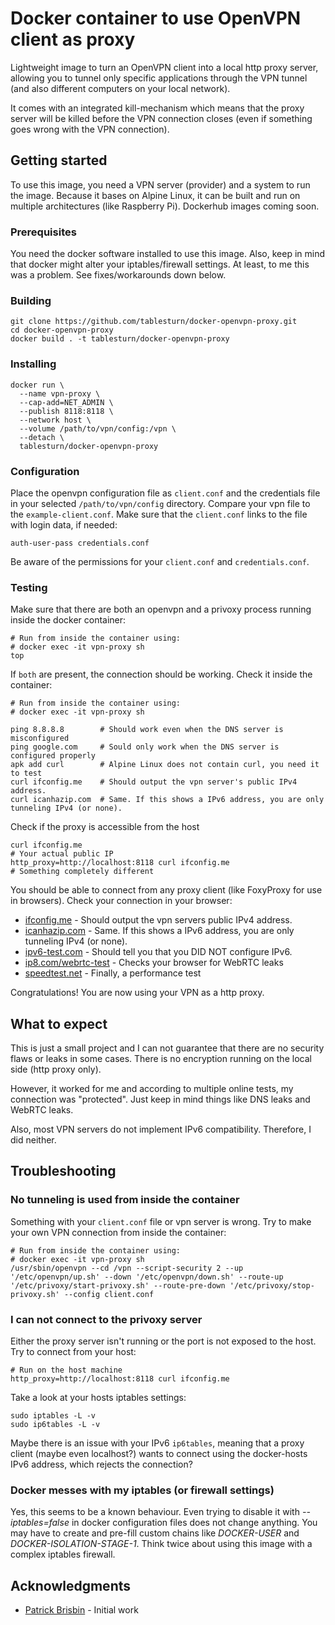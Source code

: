# Docker container to use OpenVPN client as proxy

Lightweight image to turn an OpenVPN client into a local http proxy server, allowing you to tunnel only specific applications through the VPN tunnel (and also different computers on your local network).

It comes with an integrated kill-mechanism which means that the proxy server will be killed before the VPN connection closes (even if something goes wrong with the VPN connection).

## Getting started

To use this image, you need a VPN server (provider) and a system to run the image. Because it bases on Alpine Linux, it can be built and run on multiple architectures (like Raspberry Pi). Dockerhub images coming soon.

### Prerequisites

You need the docker software installed to use this image. Also, keep in mind that docker might alter your iptables/firewall settings. At least, to me this was a problem. See fixes/workarounds down below.

### Building

```console
git clone https://github.com/tablesturn/docker-openvpn-proxy.git
cd docker-openvpn-proxy
docker build . -t tablesturn/docker-openvpn-proxy
```

### Installing

```console
docker run \
  --name vpn-proxy \
  --cap-add=NET_ADMIN \
  --publish 8118:8118 \
  --network host \
  --volume /path/to/vpn/config:/vpn \
  --detach \
  tablesturn/docker-openvpn-proxy
```

### Configuration

Place the openvpn configuration file as `client.conf` and the credentials file in your selected `/path/to/vpn/config` directory. Compare your vpn file to the `example-client.conf`. Make sure that the `client.conf` links to the file with login data, if needed:

```console
auth-user-pass credentials.conf
```

Be aware of the permissions for your `client.conf` and `credentials.conf`.

### Testing

Make sure that there are both an openvpn and a privoxy process running inside the docker container:

```console
# Run from inside the container using:
# docker exec -it vpn-proxy sh
top
```

If `both` are present, the connection should be working. Check it inside the container:

```console
# Run from inside the container using:
# docker exec -it vpn-proxy sh

ping 8.8.8.8        # Should work even when the DNS server is misconfigured
ping google.com     # Sould only work when the DNS server is configured properly
apk add curl        # Alpine Linux does not contain curl, you need it to test
curl ifconfig.me    # Should output the vpn server's public IPv4 address.
curl icanhazip.com  # Same. If this shows a IPv6 address, you are only tunneling IPv4 (or none).
```

Check if the proxy is accessible from the host

```console
curl ifconfig.me
# Your actual public IP
http_proxy=http://localhost:8118 curl ifconfig.me
# Something completely different
```

You should be able to connect from any proxy client (like FoxyProxy for use in browsers). Check your connection in your browser:

* [ifconfig.me](https://ifconfig.me) - Should output the vpn servers public IPv4 address.
* [icanhazip.com](https://icanhazip.com) - Same. If this shows a IPv6 address, you are only tunneling IPv4 (or none).
* [ipv6-test.com](https://ipv6-test.com) - Should tell you that you DID NOT configure IPv6.
* [ip8.com/webrtc-test](https://ip8.com/webrtc-test) - Checks your browser for WebRTC leaks
* [speedtest.net](https://speedtest.net) - Finally, a performance test

Congratulations! You are now using your VPN as a http proxy.

## What to expect

This is just a small project and I can not guarantee that there are no security flaws or leaks in some cases. There is no encryption running on the local side (http proxy only).

However, it worked for me and according to multiple online tests, my connection was "protected". Just keep in mind things like DNS leaks and WebRTC leaks.

Also, most VPN servers do not implement IPv6 compatibility. Therefore, I did neither.

## Troubleshooting

### No tunneling is used from inside the container

Something with your `client.conf` file or vpn server is wrong. Try to make your own VPN connection from inside the container:

```console
# Run from inside the container using:
# docker exec -it vpn-proxy sh
/usr/sbin/openvpn --cd /vpn --script-security 2 --up '/etc/openvpn/up.sh' --down '/etc/openvpn/down.sh' --route-up '/etc/privoxy/start-privoxy.sh' --route-pre-down '/etc/privoxy/stop-privoxy.sh' --config client.conf
```

### I can not connect to the privoxy server

Either the proxy server isn't running or the port is not exposed to the host. Try to connect from your host:

```console
# Run on the host machine
http_proxy=http://localhost:8118 curl ifconfig.me
```

Take a look at your hosts iptables settings:

```console
sudo iptables -L -v
sudo ip6tables -L -v
```

Maybe there is an issue with your IPv6 `ip6tables`, meaning that a proxy client (maybe even localhost?) wants to connect using the docker-hosts IPv6 address, which rejects the connection?

### Docker messes with my iptables (or firewall settings)

Yes, this seems to be a known behaviour. Even trying to disable it with *--iptables=false* in docker configuration files does not change anything. You may have to create and pre-fill custom chains like *DOCKER-USER* and *DOCKER-ISOLATION-STAGE-1*. Think twice about using this image with a complex iptables firewall.

## Acknowledgments

* [Patrick Brisbin](https://github.com/pbrisbin) - Initial work
